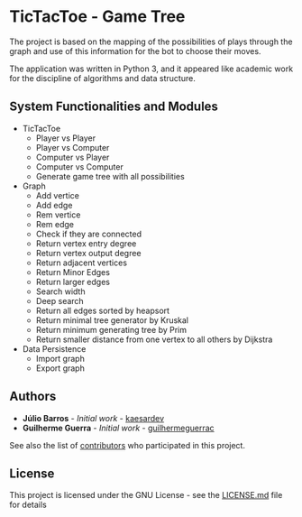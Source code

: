# TicTacToe - Game Tree

The project is based on the mapping of the possibilities of plays through the graph and use of this information for the bot to choose their moves.

The application was written in Python 3, and it appeared like academic work for the discipline of algorithms and data structure.

## System Functionalities and Modules

* TicTacToe
  - Player vs Player
  - Player vs Computer
  - Computer vs Player
  - Computer vs Computer
  - Generate game tree with all possibilities
* Graph
  - Add vertice
  - Add edge
  - Rem vertice
  - Rem edge
  - Check if they are connected
  - Return vertex entry degree
  - Return vertex output degree
  - Return adjacent vertices
  - Return Minor Edges
  - Return larger edges
  - Search width
  - Deep search
  - Return all edges sorted by heapsort
  - Return minimal tree generator by Kruskal
  - Return minimum generating tree by Prim
  - Return smaller distance from one vertex to all others by Dijkstra
* Data Persistence
  - Import graph
  - Export graph


## Authors

* **Júlio Barros** - *Initial work* - [kaesardev](https://github.com/kaesardev)
* **Guilherme Guerra** - *Initial work* - [guilhermeguerrac](https://github.com/guilhermeguerrac)

See also the list of [contributors](https://github.com/KaesarZ/TicTacToe-GameTree/contributors) who participated in this project.

## License

This project is licensed under the GNU License - see the [LICENSE.md](LICENSE.md) file for details
